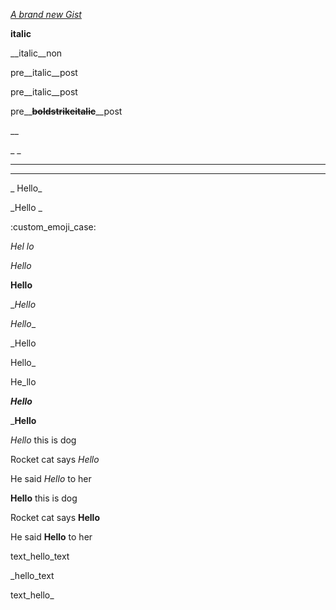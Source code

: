 _[A brand new Gist](https://gist.github.com/24dddfa97bef58f46ac2ce0f80c58ba4)_

__italic__

__italic__non

pre__italic__post

pre__italic__post

pre__**~~boldstrikeitalic~~**__post

__

_ _

__ _

__ __

_ Hello_

_Hello _

:custom_emoji_case:

_Hel lo_

_Hello_

__Hello__

__Hello_

_Hello__

_Hello

Hello_

He_llo

___Hello___

___Hello__

_Hello_ this is dog

Rocket cat says _Hello_

He said _Hello_ to her

__Hello__ this is dog

Rocket cat says __Hello__

He said __Hello__ to her

text_hello_text

_hello_text

text_hello_
